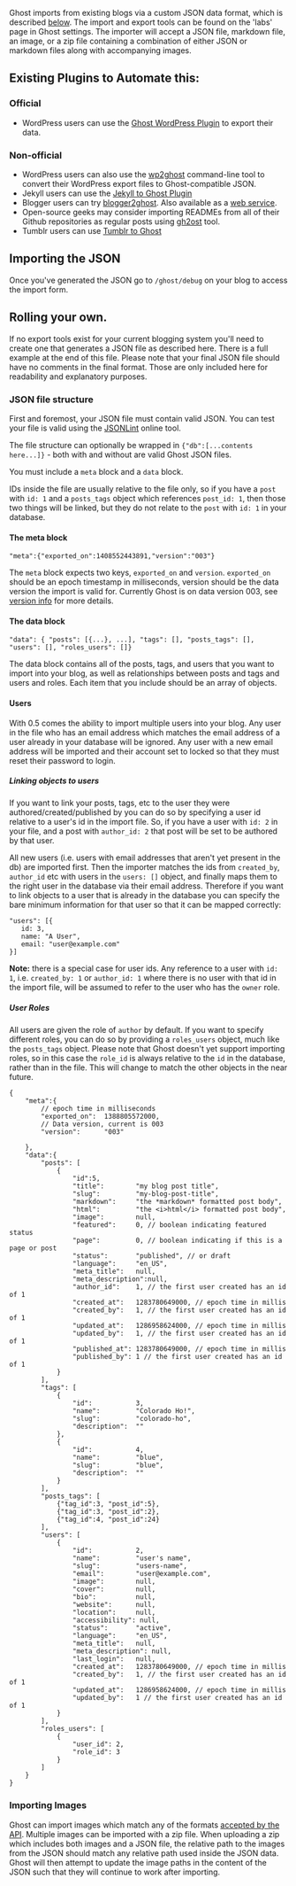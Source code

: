 Ghost imports from existing blogs via a custom JSON data format, which is described [below](#json-file-structure). The import and export tools can be found on the 'labs' page in Ghost settings. The importer will accept a JSON file, markdown file, an image, or a zip file containing a combination of either JSON or markdown files along with accompanying images.

## Existing Plugins to Automate this:

### Official
* WordPress users can use the [Ghost WordPress Plugin](http://wordpress.org/plugins/ghost/) to export their data.

### Non-official
* WordPress users can also use the [wp2ghost](https://github.com/jonhoo/wp2ghost) command-line tool to convert their WordPress export files to Ghost-compatible JSON.
* Jekyll users can use the [Jekyll to Ghost Plugin](https://github.com/redwallhp/Jekyll-to-Ghost)
* Blogger users can try [blogger2ghost](https://github.com/bebraw/blogger2ghost). Also available as a [web service](http://blogger2ghost.com/).
* Open-source geeks may consider importing READMEs from all of their Github repositories as regular posts using [gh2ost](https://github.com/RReverser/gh2ost) tool.
* Tumblr users can use [Tumblr to Ghost](https://github.com/jpadilla/tumblr-to-ghost)

## Importing the JSON
Once you've generated the JSON go to `/ghost/debug` on your blog to access the import form.

## Rolling your own.

If no export tools exist for your current blogging system you'll need to create one that generates a JSON file as described here. There is a full example at the end of this file. Please note that your final JSON file should have no comments in the final format. Those are only included here for readability and explanatory purposes.

### JSON file structure

First and foremost, your JSON file must contain valid JSON. You can test your file is valid using the [JSONLint](http://jsonlint.com/) online tool.

The file structure can optionally be wrapped in `{"db":[...contents here...]}` - both with and without are valid Ghost JSON files.

You must include a `meta` block and a `data` block.

IDs inside the file are usually relative to the file only, so if you have a `post` with `id: 1` and a `posts_tags` object which references `post_id: 1`, then those two things will be linked, but they do not relate to the `post` with `id: 1` in your database. 

#### The meta block

`"meta":{"exported_on":1408552443891,"version":"003"}`

The `meta` block expects two keys, `exported_on` and `version`. `exported_on` should be an epoch timestamp in milliseconds, version should be the data version the import is valid for. Currently Ghost is on data version 003, see [version info](https://github.com/TryGhost/Ghost/wiki/Version-Info) for more details.

#### The data block

`"data": { "posts": [{...}, ...], "tags": [], "posts_tags": [], "users": [], "roles_users": []}`

The data block contains all of the posts, tags, and users that you want to import into your blog, as well as relationships between posts and tags and users and roles. Each item that you include should be an array of objects.

#### Users

With 0.5 comes the ability to import multiple users into your blog. Any user in the file who has an email address which matches the email address of a user already in your database will be ignored. Any user with a new email address will be imported and their account set to locked so that they must reset their password to login.

##### Linking objects to users

If you want to link your posts, tags, etc to the user they were authored/created/published by you can do so by specifying a user id relative to a user's id in the import file. So, if you have a user with `id: 2` in your file, and a post with `author_id: 2` that post will be set to be authored by that user.

All new users (i.e. users with email addresses that aren't yet present in the db) are imported first. Then the importer matches the ids from `created_by`, `author_id` etc with users in the `users: []` object, and finally maps them to the right user in the database via their email address. Therefore if you want to link objects to a user that is already in the database you can specify the bare minimum information for that user so that it can be mapped correctly:

```
"users": [{
   id: 3,
   name: "A User",
   email: "user@example.com"
}]
```

**Note:** there is a special case for user ids. Any reference to a user with `id: 1`, i.e. `created_by: 1` or `author_id: 1` where there is no user with that id in the import file, will be assumed to refer to the user who has the `owner` role.

##### User Roles

All users are given the role of `author` by default. If you want to specify different roles, you can do so by providing a `roles_users` object, much like the `posts_tags` object. Please note that Ghost doesn't yet support importing roles, so in this case the `role_id` is always relative to the `id` in the database, rather than in the file. This will change to match the other objects in the near future.

```
{
    "meta":{
        // epoch time in milliseconds
        "exported_on":  1388805572000,
        // Data version, current is 003
        "version":      "003"

    },
    "data":{
        "posts": [
            {
                "id":5,
                "title":        "my blog post title",
                "slug":         "my-blog-post-title",
                "markdown":     "the *markdown* formatted post body",
                "html":         "the <i>html</i> formatted post body",
                "image":        null,
                "featured":     0, // boolean indicating featured status
                "page":         0, // boolean indicating if this is a page or post
                "status":       "published", // or draft
                "language":     "en_US",
                "meta_title":   null,
                "meta_description":null,
                "author_id":    1, // the first user created has an id of 1
                "created_at":   1283780649000, // epoch time in millis
                "created_by":   1, // the first user created has an id of 1
                "updated_at":   1286958624000, // epoch time in millis
                "updated_by":   1, // the first user created has an id of 1
                "published_at": 1283780649000, // epoch time in millis
                "published_by": 1 // the first user created has an id of 1
            }
        ],
        "tags": [
            {
                "id":           3,
                "name":         "Colorado Ho!",
                "slug":         "colorado-ho",
                "description":  ""
            },
            {
                "id":           4,
                "name":         "blue",
                "slug":         "blue",
                "description":  ""
            }
        ],
        "posts_tags": [
            {"tag_id":3, "post_id":5},
            {"tag_id":3, "post_id":2},
            {"tag_id":4, "post_id":24}
        ],
        "users": [
            {
                "id":           2,
                "name":         "user's name",
                "slug":         "users-name",
                "email":        "user@example.com",
                "image":        null,
                "cover":        null,
                "bio":          null,
                "website":      null,
                "location":     null,
                "accessibility": null,
                "status":       "active",
                "language":     "en_US",
                "meta_title":   null,
                "meta_description": null,
                "last_login":   null,
                "created_at":   1283780649000, // epoch time in millis
                "created_by":   1, // the first user created has an id of 1
                "updated_at":   1286958624000, // epoch time in millis
                "updated_by":   1 // the first user created has an id of 1
            }
        ],
        "roles_users": [
            {
                "user_id": 2,
                "role_id": 3   
            }
        ]
    }
}
```

### Importing Images

Ghost can import images which match any of the formats [accepted by the API](https://github.com/TryGhost/Ghost/blob/master/core/server/config/index.js#L188). Multiple images can be imported with a zip file. 
When uploading a zip which includes both images and a JSON file, the relative path to the images from the JSON should match any relative path used inside the JSON data. Ghost will then attempt to update the image paths in the content of the JSON such that they will continue to work after importing.


